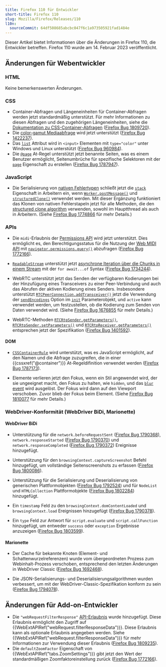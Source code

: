 ```yaml
---
title: Firefox 110 für Entwickler
short-title: Firefox 110
slug: Mozilla/Firefox/Releases/110
l10n:
  sourceCommit: 64df508685abcbc047f6c1a973505921fad1484e
---
```


Dieser Artikel bietet Informationen über die Änderungen in Firefox 110, die Entwickler betreffen. Firefox 110 wurde am 14. Februar 2023 veröffentlicht.

## Änderungen für Webentwickler

### HTML

Keine bemerkenswerten Änderungen.

### CSS

- Container-Abfragen und Längeneinheiten für Container-Abfragen werden jetzt standardmäßig unterstützt. Für mehr Informationen zu diesen Abfragen und den zugehörigen Längeneinheiten, siehe die [Dokumentation zu CSS-Container-Abfragen](/de/docs/Web/CSS/CSS_containment/Container_queries#container_query_length_units) ([Firefox Bug 1809720](https://bugzil.la/1809720)).
- Die [color-gamut Mediaabfrage](/de/docs/Web/CSS/@media/color-gamut) wird jetzt unterstützt ([Firefox Bug 1422237](https://bugzil.la/1422237)).
- Das [`list`](/de/docs/Web/HTML/Reference/Elements/datalist#color_type) Attribut wird in `<input>` Elementen mit `type="color"` unter Windows und Linux unterstützt ([Firefox Bug 960984](https://bugzil.la/960984)).
- Die [`@page`](/de/docs/Web/CSS/@page) At-Regel unterstützt jetzt benannte Seiten, was es einem Benutzer ermöglicht, Seitenumbrüche für spezifische Selektoren mit der [`page`](/de/docs/Web/CSS/page) Eigenschaft zu erstellen ([Firefox Bug 1787947](https://bugzil.la/1787947)).

### JavaScript

- Die Serialisierung von [nativen Fehlertypen](/de/docs/Web/JavaScript/Reference/Global_Objects/Error#error_types) schließt jetzt die [`stack`](/de/docs/Web/JavaScript/Reference/Global_Objects/Error/stack) Eigenschaft in Arbeitern ein, wenn [`Worker.postMessage()`](/de/docs/Web/API/Worker/postMessage) und [`structuredClone()`](/de/docs/Web/API/Window/structuredClone) verwendet werden. Mit dieser Ergänzung funktioniert das Klonen von nativen Fehlerstapeln jetzt für alle Methoden, die den [structured clone algorithm](/de/docs/Web/API/Web_Workers_API/Structured_clone_algorithm) verwenden, sowohl im Hauptthread als auch in Arbeitern. (Siehe [Firefox Bug 1774866](https://bugzil.la/1774866) für mehr Details.)

### APIs

- Die `midi`-Erlaubnis der [Permissions API](/de/docs/Web/API/Permissions_API) wird jetzt unterstützt. Dies ermöglicht es, den Berechtigungsstatus für die Nutzung der [Web MIDI API](/de/docs/Web/API/Web_MIDI_API) mit [`navigator.permissions.query()`](/de/docs/Web/API/Permissions/query) abzufragen ([Firefox Bug 1772166](https://bugzil.la/1772166)).

- [`ReadableStream`](/de/docs/Web/API/ReadableStream) unterstützt jetzt [asynchrone Iteration über die Chunks in einem Stream](/de/docs/Web/API/ReadableStream#async_iteration) mit der `for await...of` Syntax ([Firefox Bug 1734244](https://bugzil.la/1734244)).

- WebRTC unterstützt jetzt das Senden der verfügbaren Kodierungen bei der Hinzufügung eines Transceivers zu einer Peer-Verbindung und auch das Abrufen der aktiven Kodierung eines Senders. Insbesondere unterstützt [`RTCPeerConnection.addTransceiver()`](/de/docs/Web/API/RTCPeerConnection/addTransceiver) jetzt die Verwendung der [`sendEncodings`](/de/docs/Web/API/RTCPeerConnection/addTransceiver#sendencodings) Option im [`init`](/de/docs/Web/API/RTCPeerConnection/addTransceiver#init) Parameterobjekt, und `active` kann verwendet werden, um festzustellen, ob die Kodierung zum Senden von Daten verwendet wird. (Siehe [Firefox Bug 1676855](https://bugzil.la/1676855) für mehr Details.)

- WebRTC-Methoden [`RTCRtpSender.getParameters()`](/de/docs/Web/API/RTCRtpSender/getParameters), [`RTCRtpSender.setParameters()`](/de/docs/Web/API/RTCRtpSender/setParameters) und [`RTCRtpReceiver.getParameters()`](/de/docs/Web/API/RTCRtpReceiver/getParameters) entsprechen jetzt der Spezifikation ([Firefox Bug 1401592](https://bugzil.la/1401592)).

#### DOM

- [`CSSContainerRule`](/de/docs/Web/API/CSSContainerRule) wird unterstützt, was es JavaScript ermöglicht, auf den Namen und die Abfrage zuzugreifen, die in einer {{cssxref("@container")}} At-Regeldifinition verwendet werden ([Firefox Bug 1787173](https://bugzil.la/1787173)).

- Elemente verlieren jetzt den Fokus, wenn ein Stil angewendet wird, der sie ungeeignet macht, den Fokus zu halten, wie `hidden`, und das [`blur` event](/de/docs/Web/API/Element/blur_event) wird ausgelöst. Der Fokus wird dann auf den Viewport verschoben. Zuvor blieb der Fokus beim Element. (Siehe [Firefox Bug 1810077](https://bugzil.la/1810077) für mehr Details.)

### WebDriver-Konformität (WebDriver BiDi, Marionette)

#### WebDriver BiDi

- Unterstützung für die `network.beforeRequestSent` ([Firefox Bug 1790368](https://bugzil.la/1790368)), `network.responseStarted` ([Firefox Bug 1790370](https://bugzil.la/1790370)) und `network.responseCompleted` ([Firefox Bug 1790372](https://bugzil.la/1790372)) Ereignisse hinzugefügt.

- Unterstützung für den `browsingContext.captureScreenshot` Befehl hinzugefügt, um vollständige Seitenscreenshots zu erfassen ([Firefox Bug 1800086](https://bugzil.la/1800086)).

- Unterstützung für die Serialisierung und Deserialisierung von generischen Plattformobjekten ([Firefox Bug 1792524](https://bugzil.la/1792524)) und für `NodeList` und `HTMLCollection` Plattformobjekte ([Firefox Bug 1802284](https://bugzil.la/1802284)) hinzugefügt.

- Ein `timestamp` Feld zu den `browsingContext.domContentLoaded` und `browsingContext.load` Ereignissen hinzugefügt ([Firefox Bug 1790378](https://bugzil.la/1790378)).

- Ein `type` Feld zur Antwort für `script.evaluate` und `script.callFunction` hinzugefügt, um entweder `success` oder `exception` Ergebnisse anzuzeigen ([Firefox Bug 1803599](https://bugzil.la/1803599)).

#### Marionette

- Der Cache für bekannte Knoten (Element- und Schattenwurzelreferenzen) wurde vom übergeordneten Prozess zum Webinhalt-Prozess verschoben, entsprechend den letzten Änderungen in WebDriver Classic ([Firefox Bug 1692468](https://bugzil.la/1692468)).

- Die JSON-Serialisierungs- und Deserialisierungsalgorithmen wurden verbessert, um mit der WebDriver-Classic-Spezifikation konform zu sein ([Firefox Bug 1794078](https://bugzil.la/1794078)).

## Änderungen für Add-on-Entwickler

- Die `"webRequestFilterResponse"` [API-Erlaubnis](/de/docs/Mozilla/Add-ons/WebExtensions/manifest.json/permissions#api_permissions) wurde hinzugefügt. Diese Erlaubnis ermöglicht den Zugriff auf {{WebExtAPIRef("webRequest.filterResponseData")}}. Diese Erlaubnis kann als optionale Erlaubnis angegeben werden. Siehe {{WebExtAPIRef("webRequest.filterResponseData")}} für mehr Informationen zur Verwendung dieser Erlaubnis ([Firefox Bug 1809235](https://bugzil.la/1809235)).
- Die `defaultZoomFactor` Eigenschaft von {{WebExtAPIRef("tabs.ZoomSettings")}} gibt jetzt den Wert der standardmäßigen Zoomfaktoreinstellung zurück ([Firefox Bug 1772166](https://bugzil.la/1772166)).
